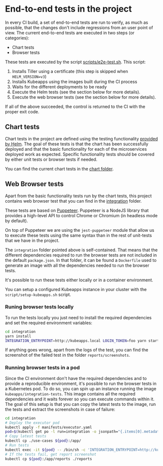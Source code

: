 # End-to-end tests in the project

In every CI build, a set of end-to-end tests are run to verify, as much as possible, that the changes don't include regressions from an user point of view. The current end-to-end tests are executed in two steps (or categories):

- Chart tests
- Browser tests

These tests are executed by the script [scripts/e2e-test.sh](../../script/e2e-test.sh). This script:

 1. Installs Tiller using a certificate (this step is skipped when `HELM_VERSION=v3`)
 2. Installs Kubeapps using the images built during the CI process
 3. Waits for the different deployments to be ready
 4. Execute the Helm tests (see the section below for more details).
 5. Execute the web browser tests (see the section below for more details).

If all of the above succeeded, the control is returned to the CI with the proper exit code.

## Chart tests

Chart tests in the project are defined using the testing functionality [provided by Helm](https://helm.sh/docs/developing_charts/#chart-tests). The goal of these tests is that the chart has been successfully deployed and that the basic functionality for each of the microservices deployed work as expected. Specific functionality tests should be covered by either unit tests or browser tests if needed.

You can find the current chart tests in the [chart folder](../../chart/kubeapps/templates/tests).

## Web Browser tests

Apart from the basic functionality tests run by the chart tests, this project contains web browser test that you can find in the [integration](../../integration) folder.

These tests are based on [Puppeteer](https://github.com/GoogleChrome/puppeteer). Puppeteer is a NodeJS library that provides a high-level API to control Chrome or Chromium (in headless mode by default).

On top of Puppeteer we are using the `jest-puppeteer` module that allow us to execute these tests using the same syntax than in the rest of unit-tests that we have in the project.

The `integration` folder pointed above is self-contained. That means that the different dependencies required to run the browser tests are not included in the default `package.json`. In that folder, it can be found a `Dockerfile` used to generate an image with all the dependencies needed to run the browser tests.

It's possible to run these tests either locally or in a container environment.

You can setup a configured Kubeapps instance in your cluster with the `script/setup-kubeapps.sh` script.

### Runing browser tests locally

To run the tests locally you just need to install the required dependencies and set the required environment variables:

```bash
cd integration
yarn install
INTEGRATION_ENTRYPOINT=http://kubeapps.local LOGIN_TOKEN=foo yarn start
```

If anything goes wrong, apart from the logs of the test, you can find the screenshot of the failed test in the folder `reports/screenshots`.

### Running browser tests in a pod

Since the CI environment don't have the required dependencies and to provide a reproducible environment, it's possible to run the browser tests in a Kubernetes pod. To do so, you can spin up an instance running the image `kubeapps/integration-tests`. This image contains all the required dependencies and it waits forever so you can execute commands within it. The goal of this setup is that you can copy the latest tests to the image, run the tests and extract the screenshots in case of failure:

```bash
cd integration
# Deploy the executor pod
kubectl apply -f manifests/executor.yaml
pod=$(kubectl get po -l run=integration -o jsonpath="{.items[0].metadata.name}")
# Copy latest tests
kubectl cp ./use-cases ${pod}:/app/
# Run tests
kubectl exec -it ${pod} -- /bin/sh -c 'INTEGRATION_ENTRYPOINT=http://kubeapps.kubeapps LOGIN_TOKEN=foo yarn start'
# If the tests fail, get report screenshot
kubectl cp ${pod}:/app/reports ./reports
```
